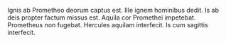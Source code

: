 Ignis ab Prometheo deorum captus est. Ille ignem hominibus dedit. Is ab deis propter factum missus est. Aquila cor Promethei impetebat. Prometheus non fugebat. Hercules aquilam interfecit. Is cum sagittis interfecit.
